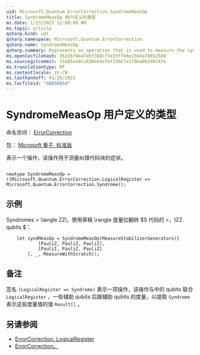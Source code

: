 ```yaml
---
uid: Microsoft.Quantum.ErrorCorrection.SyndromeMeasOp
title: SyndromeMeasOp 用户定义的类型
ms.date: 1/23/2021 12:00:00 AM
ms.topic: article
qsharp.kind: udt
qsharp.namespace: Microsoft.Quantum.ErrorCorrection
qsharp.name: SyndromeMeasOp
qsharp.summary: Represents an operation that is used to measure the syndrome of an error-correcting code block.
ms.openlocfilehash: 36336f9e47e5f360cf5e19ffb6e15b4af88b2580
ms.sourcegitcommit: 71605ea9cc630e84e7ef29027e1f0ea06299747e
ms.translationtype: MT
ms.contentlocale: zh-CN
ms.lasthandoff: 01/26/2021
ms.locfileid: "98850054"
---
```

# <a name="syndromemeasop-user-defined-type"></a>SyndromeMeasOp 用户定义的类型

命名空间： [ErrorCorrection](xref:Microsoft.Quantum.ErrorCorrection)

包： [Microsoft 量子. 标准版](https://nuget.org/packages/Microsoft.Quantum.Standard)


表示一个操作，该操作用于测量纠错代码块的症状。

```qsharp

newtype SyndromeMeasOp = ((Microsoft.Quantum.ErrorCorrection.LogicalRegister => Microsoft.Quantum.ErrorCorrection.Syndrome));
```



## <a name="example"></a>示例

Syndromes = \langle ZZI，使用草稿 \rangle 度量位翻转 $S 代码的 =，IZZ qubits $：

```qsharp
    let syndMeasOp = SyndromeMeasOp(MeasureStabilizerGenerators([
            [PauliZ, PauliZ, PauliI],
            [PauliI, PauliZ, PauliZ]
        ], _, MeasureWithScratch));
```

## <a name="remarks"></a>备注

签名 `(LogicalRegister => Syndrome)` 表示一项操作，该操作与中的 qubits 联合 `LogicalRegister` ，一些辅助 qubits 后跟辅助 qubits 的度量，以提取 `Syndrome` 表示这些度量值的值 `Result[]` 。

## <a name="see-also"></a>另请参阅

- [ErrorCorrection. LogicalRegister](xref:Microsoft.Quantum.ErrorCorrection.LogicalRegister)
- [ErrorCorrection。](xref:Microsoft.Quantum.ErrorCorrection.Syndrome)
